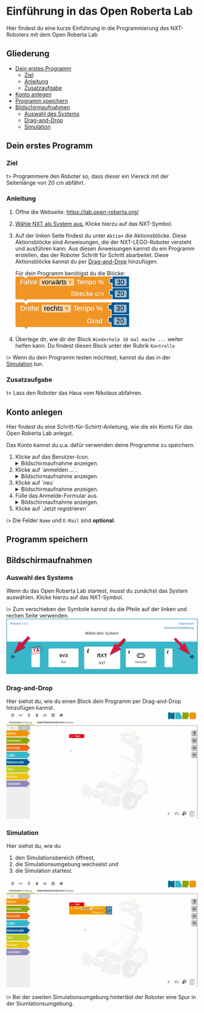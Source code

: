 # Einführung in das Open Roberta Lab
Hier findest du eine kurze Einführung in die Programmierung des NXT-Roboters mit dem Open Roberta Lab

## Gliederung
* [Dein erstes Programm](#Dein-erstes-Programm)
	* [Ziel](#Ziel)
	* [Anleitung](#Anleitung)
	* [Zusatzaufgabe](#Zusatzaufgabe)
* [Konto anlegen](#Konto-anlegen])
* [Programm speichern](#Programm-speichern)
* [Bildschirmaufnahmen](#Bildschirmaufnahmen)
	* [Auswahl des Systems](#Auswahl-des-Systems)
	* [Drag-and-Drop](#Drag-and-Drop)
	* [Simulation](#Simulation)

## Dein erstes Programm

### Ziel
t> Programmiere den Roboter so, dass dieser ein Viereck mit der Seitenlänge von 20 cm abfährt.

### Anleitung

<ol>
<li>Öffne die Webseite: <a href="https://lab.open-roberta.org/" target="_blank">https://lab.open-roberta.org/</a></li>
<li><p><a href="#/OpenRobertaLab_Intro?id=auswahl-des-systems">Wähle NXT als System aus.</a> Klicke hierzu auf das NXT-Symbol.</p></li>
<li><p>Auf der linken Seite findest du unter <code>Aktion</code> die Aktionsblöcke.
Diese Aktionsblöcke sind Anweisungen, die der NXT-LEGO-Roboter versteht
und ausführen kann. Aus diesen Anweisungen kannst du ein Programm
erstellen, das der Roboter Schritt für Schritt abarbeitet.
Diese Aktionsblöcke kannst du per <a href="#/OpenRobertaLab_Intro?id=drag-and-drop">Drag-and-Drop</a> hinzufügen.</p></li>
<p class="alert alert-info">Für dein Programm benötigst du die Blöcke: <br>
<img alt="Programm-Block 'Fahre vorwärts Tempo % ___ Strecke cm ___'" style="text-align:left" width="300" src="img/Block_fahre_vorwaerts_tempo_in_prozent_strecke_in_cm.png"> 
<img alt="Programm-Block 'Drehe rechts Tempo % ___ Grad ___'" style="text-align:left" width="300" src="img/Block_drehe_rechts_tempo_in_prozent_winkel_in_grad.png"></p>
<li><p>Überlege dir, wie dir der Block <code>Wiederhole 10 mal mache ...</code> weiter helfen
kann. Du findest diesen Block unter der Rubrik <code>Kontrolle</code></p></li>
</ol>


i> Wenn du dein Programm testen möchtest, kannst du das in der [Simulation](#Simulation) tun.

<!-- TODO: Lösung anzeigen. -->

### Zusatzaufgabe
t> Lass den Roboter das Haus vom Nikolaus abfahren.

## Konto anlegen
Hier findest du eine Schritt-für-Schirtt-Anleitung, wie die ein Konto für das Open Roberta Lab anlegst.

Das Konto kannst du u.a. dafür verwenden deine Programme zu speichern.
<!-- TODO: Open all details at the same time. -->
<ol>
<li> Klicke auf das Benutzer-Icon.
<details>
  <summary>Bildschirmaufnahme anzeigen.</summary>
	<img alt="Screenshot der Anmeldung Schritt 1" src="img/anmeldung_1.png">
</details>
</li>

<li> Klicke auf `anmelden ...`.
<details>
  <summary>Bildschirmaufnahme anzeigen.</summary>
	<img alt="Screenshot der Anmeldung Schritt 2" src="img/anmeldung_2.png">
</details>
</li>

<li> Klicke auf `neu`
<details>
  <summary>Bildschirmaufnahme anzeigen.</summary>
	<img alt="Screenshot der Anmeldung Schritt 3" src="img/anmeldung_3.png">
</details>
</li>

<li> Fülle das Anmelde-Formular aus.
<details>
  <summary>Bildschirmaufnahme anzeigen.</summary>
	<img alt="Screenshot der Anmeldung Schritt 4" src="img/anmeldung_4.png">
</details>
</li>

<li> Klicke auf `Jetzt registrieren` </li>
</ol>

i> Die Felder `Name` und `E-Mail` sind **optional**.

## Programm speichern


## Bildschirmaufnahmen

### Auswahl des Systems
Wenn du das Open Roberta Lab startest, musst du zunächst das System auswählen.
Klicke hierzu auf das NXT-Symbol.

i> Zum verschieben der Symbole kannst du die Pfeile auf der linken und rechen Seite verwenden.
![Screenshot des System-Auswahl-Fensters mit dem Text "Wähle dein System" - Zur auswahl stehen EV3, NXT oder micro:bit ... - mit Pfeilen auf der linken und rechten Seite des Bildes.](img/waehle_dein_system.png)

### Drag-and-Drop
Hier siehst du, wie du einen Block dein Programm per Drag-and-Drop hinzufügen kannst.
![Drag and Drop Animation](img/drag_and_drop_aktion_block.gif)

### Simulation
Hier siehst du, wie du
1. den Simulationsbereich öffnest,
2. die Simulationsumgebung wechselst und
3. die Simulation startest.

![Simulations Anmimation](img/simulation.gif)

i> Bei der zweiten Simulationsumgebung hinterläst der Roboter eine Spur in der Siumlationsumgebung.
